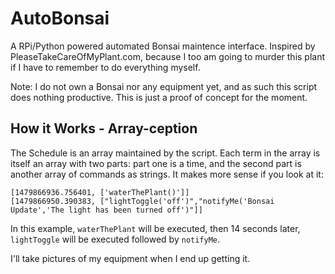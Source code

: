 # AutoBonsai

A RPi/Python powered automated Bonsai maintence interface. Inspired by PleaseTakeCareOfMyPlant.com, because I too am going to murder this plant if I have to remember to do everything myself.

Note: I do not own a Bonsai nor any equipment yet, and as such this script does nothing productive. This is just a proof of concept for the moment.

## How it Works - Array-ception
The Schedule is an array maintained by the script. Each term in the array is itself an array with two parts: part one is a time, and the second part is another array of commands as strings. It makes more sense if you look at it:
```
[1479866936.756401, ['waterThePlant()']]
[1479866950.390383, ["lightToggle('off')","notifyMe('Bonsai Update','The light has been turned off')"]]
```
In this example, `waterThePlant` will be executed, then 14 seconds later, `lightToggle` will be executed followed by `notifyMe`.

I'll take pictures of my equipment when I end up getting it.
